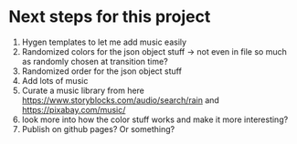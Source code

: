 # Next steps for this project 


1. Hygen templates to let me add music easily
1. Randomized colors for the json object stuff -> not even in file so much as randomly chosen at transition time?
1. Randomized order for the json object stuff
1. Add lots of music 
1. Curate a music library from here https://www.storyblocks.com/audio/search/rain and https://pixabay.com/music/
1. look more into how the color stuff works and make it more interesting?
1. Publish on github pages? Or something?
